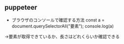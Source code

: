 ## puppeteer

- ブラウザのコンソールで確認する方法
  const a = document.querySelectorAll("要素");
  console.log(a)

&rarr;要素が取得できているか、長さはどれくらいか確認できる
